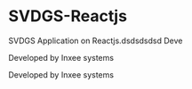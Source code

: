 # SVDGS-Reactjs
SVDGS Application on Reactjs.dsdsdsdsd
Deve

Developed by Inxee systems

Developed by Inxee systems

